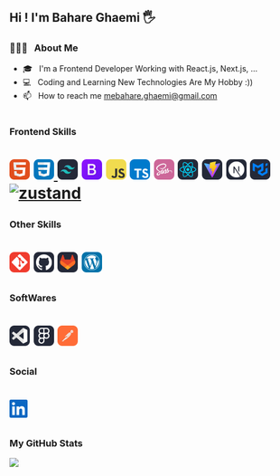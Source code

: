 <h2>Hi ! I'm Bahare Ghaemi 🖐</h2>

<h3>👩🏻‍💻 &nbsp; About Me</h3>
  
- 🎓 &nbsp; I'm a Frontend Developer Working with React.js, Next.js, ...
- 💻 &nbsp; Coding and Learning New Technologies Are My Hobby :))
- 📫 &nbsp; How to reach me mebahare.ghaemi@gmail.com

<h1>
  
### Frontend Skills
<h1>
  
<p align="left">
    <a href="https://developer.mozilla.org/en-US/docs/Glossary/HTML5" target="_blank" rel="noreferrer"><img src="https://github.com/tandpfun/skill-icons/blob/main/icons/HTML.svg" width="36" height="36" alt="HTML5"/></a>
    <a href="https://www.w3.org/TR/CSS/#css" target="_blank" rel="noreferrer"><img src="https://github.com/tandpfun/skill-icons/blob/main/icons/CSS.svg" width="36" height="36" alt="HTML5"/>
      <a href="https://tailwindcss.com/" target="_blank" rel="noreferrer"><img src="https://github.com/tandpfun/skill-icons/blob/main/icons/TailwindCSS-Dark.svg" width="36" height="36" alt="Tailwind" /></a>
          <a href="https://getbootstrap.com/" target="_blank" rel="noreferrer"><img src="https://github.com/tandpfun/skill-icons/blob/main/icons/Bootstrap.svg" width="36" height="36" alt="Bootstrap" /></a>
    <a href="https://developer.mozilla.org/en-US/docs/Web/JavaScript" target="_blank" rel="noreferrer"><img src="https://github.com/tandpfun/skill-icons/blob/main/icons/JavaScript.svg" width="36" height="36" alt="Javascript" /></a>
      <a href="https://www.typescriptlang.org/" target="_blank" rel="noreferrer"><img src="https://github.com/tandpfun/skill-icons/blob/main/icons/TypeScript.svg" width="36" height="36" alt="TypeScript" /></a>
                <a href="https://sass-lang.com/" target="_blank" rel="noreferrer"><img src="https://github.com/tandpfun/skill-icons/blob/main/icons/Sass.svg" width="36" height="36" alt="SASS" /></a>
      <a href="https://react.dev/" target="_blank" rel="noreferrer"><img src="https://github.com/tandpfun/skill-icons/blob/main/icons/React-Dark.svg" width="36" height="36" alt="React.js" /></a>
      <a href="https://vitejs.dev/" target="_blank" rel="noreferrer"><img src="https://github.com/tandpfun/skill-icons/blob/main/icons/Vite-Dark.svg" width="36" height="36" alt="Vite" /></a>
      <a href="https://nextjs.org/" target="_blank" rel="noreferrer"><img src="https://github.com/tandpfun/skill-icons/blob/main/icons/NextJS-Dark.svg" width="36" height="36" alt="Next.js" /></a>
      <a href="https://mui.com/" target="_blank" rel="noreferrer"><img src="https://github.com/tandpfun/skill-icons/blob/main/icons/MaterialUI-Dark.svg" width="36" height="36" alt="Next.js" /></a>
      <a href="https://zustand-demo.pmnd.rs/" target="_blank" rel="noreferrer"><img src="https://media.dev.to/cdn-cgi/image/width=1000,height=420,fit=cover,gravity=auto,format=auto/https%3A%2F%2Fdev-to-uploads.s3.amazonaws.com%2Fi%2Flftgzwgzy8g2u8vqwso2.png" width="56" height="36" alt="zustand" /></a>
</p>

### Other Skills
<h1>
  
<a href="https://git-scm.com/" target="_blank" rel="noreferrer"><img src="https://github.com/tandpfun/skill-icons/blob/main/icons/Git.svg" width="36" height="36" alt="Git" /></a>
      <a href="https://github.com/" target="_blank" rel="noreferrer"><img src="https://github.com/tandpfun/skill-icons/blob/main/icons/Github-Dark.svg" width="36" height="36" alt="Github" /></a>
      <a href="https://about.gitlab.com/" target="_blank" rel="noreferrer"><img src="https://github.com/tandpfun/skill-icons/blob/main/icons/GitLab-Dark.svg" width="36" height="36" alt="GitLab" /></a>
      <a href="https://wordpress.org/" target="_blank" rel="noreferrer"><img src="https://github.com/tandpfun/skill-icons/blob/main/icons/Wordpress.svg" width="36" height="36" alt="Wordpress" /></a>
      
### SoftWares
<h1>
  
<a href="https://code.visualstudio.com/" target="_blank" rel="noreferrer"><img src="https://github.com/tandpfun/skill-icons/blob/main/icons/VSCode-Dark.svg" width="36" height="36" alt="VSCode" /></a>
<a href="https://www.figma.com/login" target="_blank" rel="noreferrer"><img src="https://github.com/tandpfun/skill-icons/blob/main/icons/Figma-Dark.svg" width="36" height="36" alt="Figma" /></a>
<a href="https://www.postman.com/" target="_blank" rel="noreferrer"><img src="https://github.com/tandpfun/skill-icons/blob/main/icons/Postman.svg" width="36" height="36" alt="Postman" /></a>
      
### Social
<h1>
<p align="left">
    <a href="https://www.linkedin.com/in/bahare-ghaemi-ba22a8256/" target="_blank" rel="noreferrer"><img src="https://raw.githubusercontent.com/sabzlearn-ir/sabzlearn-ir/326df429fa60b323e697a023715766629ad4047d/linkedin.svg" width="32" height="32" /></a>
</p>

### My GitHub Stats

<a href="https://github.com/Bahare-Ghaemi" align="left"><img src="https://github-readme-stats.vercel.app/api/top-langs/?username=Bahare-Ghaemi&langs_count=10&title_color=0891b2&text_color=ffffff&icon_color=0891b2&bg_color=1c1917&hide_border=true&locale=en&custom_title=Top%20%Languages" /></a>

